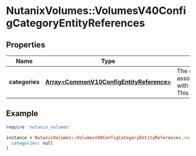 # NutanixVolumes::VolumesV40ConfigCategoryEntityReferences

## Properties

| Name | Type | Description | Notes |
| ---- | ---- | ----------- | ----- |
| **categories** | [**Array&lt;CommonV10ConfigEntityReference&gt;**](CommonV10ConfigEntityReference.md) | The category to be associated/disassociated with the Volume Group. This is a mandatory field. | [optional] |

## Example

```ruby
require 'nutanix_volumes'

instance = NutanixVolumes::VolumesV40ConfigCategoryEntityReferences.new(
  categories: null
)
```

